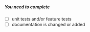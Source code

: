 <!--
Thank you for your pull request. Please provide a description above and review
the requirements below.

Bug fixes and new features should include tests and possibly benchmarks.

-->

##### You need to complete
<!-- Remove items that do not apply. For completed items, change [ ] to [x]. -->

- [ ] unit tests and/or feature tests
- [ ] documentation is changed or added
